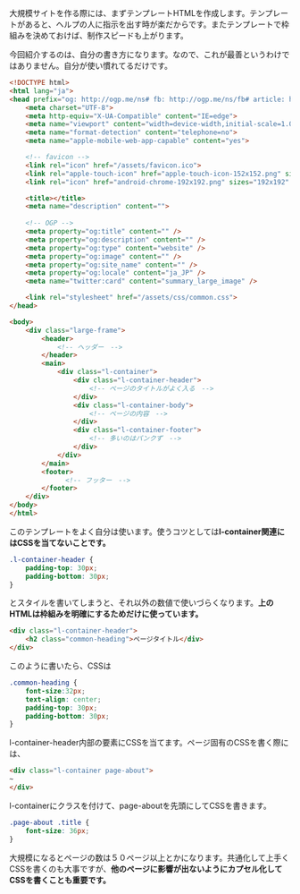 大規模サイトを作る際には、まずテンプレートHTMLを作成します。テンプレートがあると、ヘルプの人に指示を出す時が楽だからです。またテンプレートで枠組みを決めておけば、制作スピードも上がります。

今回紹介するのは、自分の書き方になります。なので、これが最善というわけではありません。自分が使い慣れてるだけです。

```html
<!DOCTYPE html>
<html lang="ja">
<head prefix="og: http://ogp.me/ns# fb: http://ogp.me/ns/fb# article: http://ogp.me/ns/article#">
	<meta charset="UTF-8">
    <meta http-equiv="X-UA-Compatible" content="IE=edge">
    <meta name="viewport" content="width=device-width,initial-scale=1.0,minimum-scale=1.0">
    <meta name="format-detection" content="telephone=no">
    <meta name="apple-mobile-web-app-capable" content="yes">

    <!-- favicon -->
    <link rel="icon" href="/assets/favicon.ico">
    <link rel="apple-touch-icon" href="apple-touch-icon-152x152.png" sizes="152x152">
    <link rel="icon" href="android-chrome-192x192.png" sizes="192x192" type="image/png">

	<title></title>
	<meta name="description" content="">
    
    <!-- OGP -->
	<meta property="og:title" content="" />
    <meta property="og:description" content="" />
    <meta property="og:type" content="website" />
    <meta property="og:image" content="" />
    <meta property="og:site_name" content="" />
    <meta property="og:locale" content="ja_JP" />
    <meta name="twitter:card" content="summary_large_image" />

	<link rel="stylesheet" href="/assets/css/common.css">
</head>

<body>
	<div class="large-frame">
		<header>
            <!-- ヘッダー　-->
        </header>
		<main>
			<div class="l-container">
				<div class="l-container-header">
					<!-- ページのタイトルがよく入る　-->
				</div>
				<div class="l-container-body">
					<!-- ページの内容　-->
				</div>
				<div class="l-container-footer">
					<!-- 多いのはパンクず　-->
				</div>
			</div>
		</main>
		<footer>
              <!-- フッター　-->
        </footer>
	</div>
</body>
</html>
```

このテンプレートをよく自分は使います。使うコツとしては**l-container関連にはCSSを当てないことです。**

```css
.l-container-header {
    padding-top: 30px;
    padding-bottom: 30px;
}
```
とスタイルを書いてしまうと、それ以外の数値で使いづらくなります。**上のHTMLは枠組みを明確にするためだけに使っています。**

```html
<div class="l-container-header">
    <h2 class="common-heading">ページタイトル</div>
</div>
```
このように書いたら、CSSは
```css
.common-heading {
    font-size:32px;
    text-align: center;
    padding-top: 30px;
    padding-bottom: 30px;
}
```
l-container-header内部の要素にCSSを当てます。ページ固有のCSSを書く際には、
```html
<div class="l-container page-about">
~
</div>
``` 
l-containerにクラスを付けて、page-aboutを先頭にしてCSSを書きます。

```css
.page-about .title {
    font-size: 36px;
}
```

大規模になるとページの数は５０ページ以上とかになります。共通化して上手くCSSを書くのも大事ですが、**他のページに影響が出ないようにカプセル化してCSSを書くことも重要です。**
